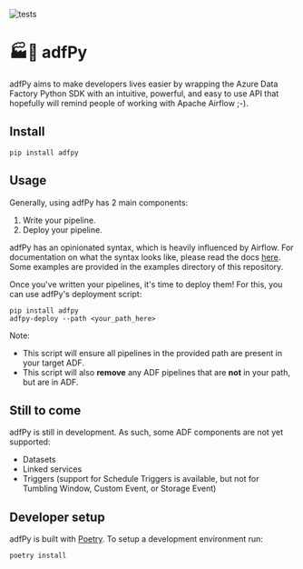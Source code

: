 ![tests](https://github.com/danielvdende/adfpy/actions/workflows/lint_test.yml/badge.svg)
# 🏭🍰 adfPy
adfPy aims to make developers lives easier by wrapping the Azure Data Factory Python SDK with an intuitive, powerful, and easy to use API that hopefully will remind people of working with Apache Airflow ;-). 

## Install
```shell
pip install adfpy
```

## Usage
Generally, using adfPy has 2 main components:
1. Write your pipeline.
2. Deploy your pipeline.

adfPy has an opinionated syntax, which is heavily influenced by Airflow. For documentation on what the syntax looks like, please read the docs [here](https://danielvdende.github.io/adfpy/).
Some examples are provided in the examples directory of this repository.


Once you've written your pipelines, it's time to deploy them! For this, you can use adfPy's deployment script:
```shell
pip install adfpy
adfpy-deploy --path <your_path_here>
```
Note:
- This script will ensure all pipelines in the provided path are present in your target ADF.
- This script will also **remove** any ADF pipelines that are **not** in your path, but are in ADF.

## Still to come
adfPy is still in development. As such, some ADF components are not yet supported:
- Datasets
- Linked services
- Triggers (support for Schedule Triggers is available, but not for Tumbling Window, Custom Event, or Storage Event)

## Developer setup
adfPy is built with [Poetry](https://python-poetry.org/). To setup a development environment run:
```shell
poetry install
```
